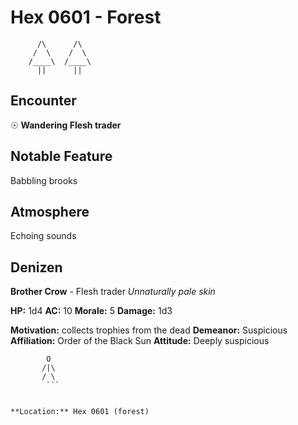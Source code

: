 # Hex 0601 - Forest
```
      /\      /\
     /  \    /  \
    /____\  /____\
      ||      ||
```

## Encounter

☉ **Wandering Flesh trader**

## Notable Feature

Babbling brooks

## Atmosphere

Echoing sounds

## Denizen

**Brother Crow** - Flesh trader
*Unnaturally pale skin*

**HP:** 1d4 **AC:** 10 **Morale:** 5
**Damage:** 1d3

**Motivation:** collects trophies from the dead
**Demeanor:** Suspicious
**Affiliation:** Order of the Black Sun
**Attitude:** Deeply suspicious

```
        O
       /|\
       / \
        ```


**Location:** Hex 0601 (forest)
